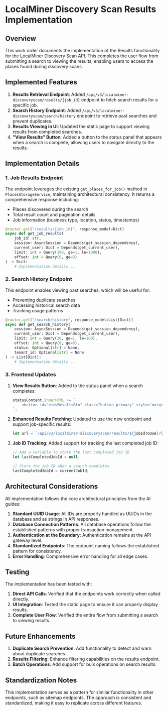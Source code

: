 # LocalMiner Discovery Scan Results Implementation

## Overview

This work order documents the implementation of the Results functionality for the LocalMiner Discovery Scan API. This completes the user flow from submitting a search to viewing the results, enabling users to access the places found during discovery scans.

## Implemented Features

1. **Results Retrieval Endpoint**: Added `/api/v3/localminer-discoveryscan/results/{job_id}` endpoint to fetch search results for a specific job.
2. **Search History Endpoint**: Added `/api/v3/localminer-discoveryscan/search/history` endpoint to retrieve past searches and prevent duplicates.
3. **Results Viewing in UI**: Updated the static page to support viewing results from completed searches.
4. **"View Results" Button**: Added a button to the status panel that appears when a search is complete, allowing users to navigate directly to the results.

## Implementation Details

### 1. Job Results Endpoint

The endpoint leverages the existing `get_places_for_job()` method in `PlacesStorageService`, maintaining architectural consistency. It returns a comprehensive response including:

- Places discovered during the search
- Total result count and pagination details
- Job information (business type, location, status, timestamps)

```python
@router.get("/results/{job_id}", response_model=Dict)
async def get_job_results(
    job_id: str,
    session: AsyncSession = Depends(get_session_dependency),
    current_user: Dict = Depends(get_current_user),
    limit: int = Query(100, ge=1, le=1000),
    offset: int = Query(0, ge=0)
) -> Dict:
    # Implementation details...
```

### 2. Search History Endpoint

This endpoint enables viewing past searches, which will be useful for:

- Preventing duplicate searches
- Accessing historical search data
- Tracking usage patterns

```python
@router.get("/search/history", response_model=List[Dict])
async def get_search_history(
    session: AsyncSession = Depends(get_session_dependency),
    current_user: Dict = Depends(get_current_user),
    limit: int = Query(20, ge=1, le=100),
    offset: int = Query(0, ge=0),
    status: Optional[str] = None,
    tenant_id: Optional[str] = None
) -> List[Dict]:
    # Implementation details...
```

### 3. Frontend Updates

1. **View Results Button**: Added to the status panel when a search completes:

   ```javascript
   statusContent.innerHTML += `
       <button id="viewResultsBtn" class="button-primary" style="margin-top: 15px;">View Results</button>
   `;
   ```

2. **Enhanced Results Fetching**: Updated to use the new endpoint and support job-specific results:

   ```javascript
   let url = `/api/v3/localminer-discoveryscan/results/${jobIdToUse}?limit=${limit}&offset=${offset}`;
   ```

3. **Job ID Tracking**: Added support for tracking the last completed job ID:

   ```javascript
   // Add a variable to store the last completed job ID
   let lastCompletedJobId = null;

   // Store the job ID when a search completes
   lastCompletedJobId = currentJobId;
   ```

## Architectural Considerations

All implementation follows the core architectural principles from the AI guides:

1. **Standard UUID Usage**: All IDs are properly handled as UUIDs in the database and as strings in API responses.
2. **Database Connection Patterns**: All database operations follow the established patterns with proper transaction management.
3. **Authentication at the Boundary**: Authentication remains at the API gateway level.
4. **Standardized Endpoints**: The endpoint naming follows the established pattern for consistency.
5. **Error Handling**: Comprehensive error handling for all edge cases.

## Testing

The implementation has been tested with:

1. **Direct API Calls**: Verified that the endpoints work correctly when called directly.
2. **UI Integration**: Tested the static page to ensure it can properly display results.
3. **Complete User Flow**: Verified the entire flow from submitting a search to viewing results.

## Future Enhancements

1. **Duplicate Search Prevention**: Add functionality to detect and warn about duplicate searches.
2. **Results Filtering**: Enhance filtering capabilities on the results endpoint.
3. **Batch Operations**: Add support for bulk operations on search results.

## Standardization Notes

This implementation serves as a pattern for similar functionality in other endpoints, such as sitemap endpoints. The approach is consistent and standardized, making it easy to replicate across different features.
